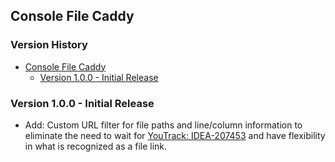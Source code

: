 ## Console File Caddy

[TOC]: # " Version History"

### Version History
- [Console File Caddy](#console-file-caddy)
    - [Version 1.0.0 - Initial Release](#version-100---initial-release)


### Version 1.0.0 - Initial Release

* Add: Custom URL filter for file paths and line/column information to eliminate the need to
  wait for [YouTrack: IDEA-207453] and have flexibility in what is recognized as a file link.



[YouTrack: IDEA-207453]: https://youtrack.jetbrains.com/issue/IDEA-207453 "Add Conversion of ref anchor to UrlFilter for file line navigation"
